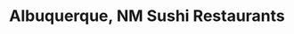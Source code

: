 ---
layout: city
title: Albuquerque, NM Sushi Restaurants
permalink: /new-mexico/albuquerque/
stateAbbr: NM
stateName: New Mexico
cityName: Albuquerque

---